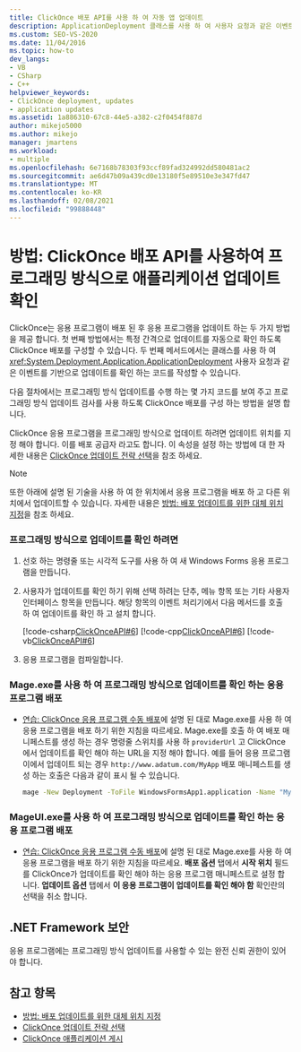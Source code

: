 ```yaml
---
title: ClickOnce 배포 API를 사용 하 여 자동 앱 업데이트
description: ApplicationDeployment 클래스를 사용 하 여 사용자 요청과 같은 이벤트를 기반으로 업데이트를 확인 하는 코드를 ClickOnce에서 작성 하는 방법에 대해 알아봅니다.
ms.custom: SEO-VS-2020
ms.date: 11/04/2016
ms.topic: how-to
dev_langs:
- VB
- CSharp
- C++
helpviewer_keywords:
- ClickOnce deployment, updates
- application updates
ms.assetid: 1a886310-67c8-44e5-a382-c2f0454f887d
author: mikejo5000
ms.author: mikejo
manager: jmartens
ms.workload:
- multiple
ms.openlocfilehash: 6e7168b78303f93ccf89fad324992dd580481ac2
ms.sourcegitcommit: ae6d47b09a439cd0e13180f5e89510e3e347fd47
ms.translationtype: MT
ms.contentlocale: ko-KR
ms.lasthandoff: 02/08/2021
ms.locfileid: "99888448"
---
```

# <a name="how-to-check-for-application-updates-programmatically-using-the-clickonce-deployment-api"></a>방법: ClickOnce 배포 API를 사용하여 프로그래밍 방식으로 애플리케이션 업데이트 확인
ClickOnce는 응용 프로그램이 배포 된 후 응용 프로그램을 업데이트 하는 두 가지 방법을 제공 합니다. 첫 번째 방법에서는 특정 간격으로 업데이트를 자동으로 확인 하도록 ClickOnce 배포를 구성할 수 있습니다. 두 번째 메서드에서는 클래스를 사용 하 여 <xref:System.Deployment.Application.ApplicationDeployment> 사용자 요청과 같은 이벤트를 기반으로 업데이트를 확인 하는 코드를 작성할 수 있습니다.

 다음 절차에서는 프로그래밍 방식 업데이트를 수행 하는 몇 가지 코드를 보여 주고 프로그래밍 방식 업데이트 검사를 사용 하도록 ClickOnce 배포를 구성 하는 방법을 설명 합니다.

 ClickOnce 응용 프로그램을 프로그래밍 방식으로 업데이트 하려면 업데이트 위치를 지정 해야 합니다. 이를 배포 공급자 라고도 합니다. 이 속성을 설정 하는 방법에 대 한 자세한 내용은 [ClickOnce 업데이트 전략 선택](../deployment/choosing-a-clickonce-update-strategy.md)을 참조 하세요.

> [!NOTE]
> 또한 아래에 설명 된 기술을 사용 하 여 한 위치에서 응용 프로그램을 배포 하 고 다른 위치에서 업데이트할 수 있습니다. 자세한 내용은 [방법: 배포 업데이트를 위한 대체 위치 지정](../deployment/how-to-specify-an-alternate-location-for-deployment-updates.md)을 참조 하세요.

### <a name="to-check-for-updates-programmatically"></a>프로그래밍 방식으로 업데이트를 확인 하려면

1. 선호 하는 명령줄 또는 시각적 도구를 사용 하 여 새 Windows Forms 응용 프로그램을 만듭니다.

2. 사용자가 업데이트를 확인 하기 위해 선택 하려는 단추, 메뉴 항목 또는 기타 사용자 인터페이스 항목을 만듭니다. 해당 항목의 이벤트 처리기에서 다음 메서드를 호출 하 여 업데이트를 확인 하 고 설치 합니다.

     [!code-csharp[ClickOnceAPI#6](../deployment/codesnippet/CSharp/how-to-check-for-application-updates-programmatically-using-the-clickonce-deployment-api_1.cs)]
     [!code-cpp[ClickOnceAPI#6](../deployment/codesnippet/CPP/how-to-check-for-application-updates-programmatically-using-the-clickonce-deployment-api_1.cpp)]
     [!code-vb[ClickOnceAPI#6](../deployment/codesnippet/VisualBasic/how-to-check-for-application-updates-programmatically-using-the-clickonce-deployment-api_1.vb)]

3. 응용 프로그램을 컴파일합니다.

### <a name="use-mageexe-to-deploy-an-application-that-checks-for-updates-programmatically"></a>Mage.exe를 사용 하 여 프로그래밍 방식으로 업데이트를 확인 하는 응용 프로그램 배포

- [연습: ClickOnce 응용 프로그램 수동 배포](../deployment/walkthrough-manually-deploying-a-clickonce-application.md)에 설명 된 대로 Mage.exe를 사용 하 여 응용 프로그램을 배포 하기 위한 지침을 따르세요. Mage.exe를 호출 하 여 배포 매니페스트를 생성 하는 경우 명령줄 스위치를 사용 하 `providerUrl` 고 ClickOnce에서 업데이트를 확인 해야 하는 URL을 지정 해야 합니다. 예를 들어 응용 프로그램이에서 업데이트 되는 경우 `http://www.adatum.com/MyApp` 배포 매니페스트를 생성 하는 호출은 다음과 같이 표시 될 수 있습니다.

    ```cmd
    mage -New Deployment -ToFile WindowsFormsApp1.application -Name "My App 1.0" -Version 1.0.0.0 -AppManifest 1.0.0.0\MyApp.manifest -providerUrl http://www.adatum.com/MyApp/MyApp.application
    ```

### <a name="using-mageuiexe-to-deploy-an-application-that-checks-for-updates-programmatically"></a>MageUI.exe를 사용 하 여 프로그래밍 방식으로 업데이트를 확인 하는 응용 프로그램 배포

- [연습: ClickOnce 응용 프로그램 수동 배포](../deployment/walkthrough-manually-deploying-a-clickonce-application.md)에 설명 된 대로 Mage.exe를 사용 하 여 응용 프로그램을 배포 하기 위한 지침을 따르세요. **배포 옵션** 탭에서 **시작 위치** 필드를 ClickOnce가 업데이트를 확인 해야 하는 응용 프로그램 매니페스트로 설정 합니다. **업데이트 옵션** 탭에서 **이 응용 프로그램이 업데이트를 확인 해야 함** 확인란의 선택을 취소 합니다.

## <a name="net-framework-security"></a>.NET Framework 보안
 응용 프로그램에는 프로그래밍 방식 업데이트를 사용할 수 있는 완전 신뢰 권한이 있어야 합니다.

## <a name="see-also"></a>참고 항목
- [방법: 배포 업데이트를 위한 대체 위치 지정](../deployment/how-to-specify-an-alternate-location-for-deployment-updates.md)
- [ClickOnce 업데이트 전략 선택](../deployment/choosing-a-clickonce-update-strategy.md)
- [ClickOnce 애플리케이션 게시](../deployment/publishing-clickonce-applications.md)